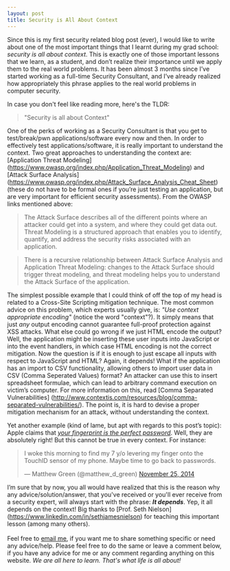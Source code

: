 ```yaml
--- 
layout: post 
title: Security is All About Context  
---
```


Since this is my first security related blog post (ever), I would like to write
about one of the most important things that I learnt during my grad school:
*security is all about context*. This is exactly one of those important lessons
that we learn, as a student, and don’t realize their importance until we apply
them to the real world problems. It has been almost 3 months since I’ve started
working as a full-time Security Consultant, and I’ve already realized how
appropriately this phrase applies to the real world problems in computer
security. 

In case you don't feel like reading more, here's the TLDR: 
> "Security is all about Context"



One of the perks of working as a Security Consultant is that you get to
test/break/pwn applications/software every now and then. In order to effectively
test applications/software, it is really important to understand the context.
Two great approaches to understanding the context are: [Application Threat
Modeling] (https://www.owasp.org/index.php/Application_Threat_Modeling) and
[Attack Surface Analysis]
(https://www.owasp.org/index.php/Attack_Surface_Analysis_Cheat_Sheet) (these do
not have to be formal ones if you’re just testing an application, but are very
important for efficient security assessments). From the OWASP links mentioned
above:

> The Attack Surface describes all of the different points where an attacker
> could get into a system, and where they could get data out.  Threat Modeling
> is a structured approach that enables you to identify, quantify, and address
> the security risks associated with an application. 

> There is a recursive relationship between Attack Surface Analysis and
> Application Threat Modeling: changes to the Attack Surface should trigger
> threat modeling, and threat modeling helps you to understand the Attack
> Surface of the application. 

The simplest possible example that I could think of off the top of my head is
related to a Cross-Site Scripting mitigation technique. The most common advice
on this problem, which experts usually give, is: *"Use context appropriate
encoding"* (notice the word "context"?). It simply means that just *any* output
encoding cannot guarantee full-proof protection against XSS attacks. What else
could go wrong if we just HTML encode the output? Well, the application might be
inserting these user inputs into JavaScript or into the event handlers, in which
case HTML encoding is not the correct mitigation. Now the question is if it is
enough to just escape all inputs with respect to JavaScript and HTML? Again, it
depends!  What if the application has an import to CSV functionality, allowing
others to import user data in CSV (Comma Seperated Values) format? An attacker
can use this to insert spreadsheet formulae, which can lead to arbitrary command
execution on victim’s computer. For more information on this, read [Comma
Separated Vulnerabilities]
(http://www.contextis.com/resources/blog/comma-separated-vulnerabilities/). The
point is, it is hard to devise a proper mitigation mechanism for an attack,
without understanding the context.

Yet another example (kind of lame, but apt with regards to this post’s topic):
Apple claims that [*your fingerprint is the perfect
password*](https://www.apple.com/iphone-6/touch-id/). Well, they are absolutely
right! But this cannot be true in every context. For instance: <blockquote
class="twitter-tweet tw-align-center" lang="en"><p>I woke this morning to find
my 7 y/o levering my finger onto the TouchID sensor of my phone. Maybe time to
go back to passwords.</p>&mdash; Matthew Green (@matthew_d_green) <a
href="https://twitter.com/matthew_d_green/status/537236790000615426">November
25, 2014</a></blockquote> <script async src="//platform.twitter.com/widgets.js"
charset="utf-8"></script>

I’m sure that by now, you all would have realized that this is the reason why
any advice/solution/answer, that you've received or you'll ever receive from a
security expert, will always start with the phrase: ***It depends***. Yep, it
all depends on the context! Big thanks to [Prof. Seth Nielson]
(https://www.linkedin.com/in/sethjamesnielson) for teaching this important
lesson (among many others).
<br />
<br />
Feel free to [email me](mailto:contact@rahilarora.com), if you want me to share
something specific or need any advice/help. Please feel free to do the same or
leave a comment below, if you have any advice for me or any comment regarding
anything on this website. *We are all here to learn. That's what life is all
about!*

